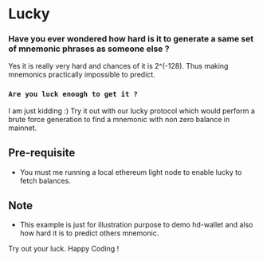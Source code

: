 # Lucky
### Have you ever wondered how hard is it to generate a same set of mnemonic phrases as someone else ?

Yes it is really very hard and chances of it is 2^(-128). Thus making mnemonics practically impossible to predict.

### `Are you luck enough to get it ?`
I am just kidding :) Try it out with our lucky protocol which would perform a brute force generation to find a mnemonic with non zero balance in mainnet.

## Pre-requisite
- You must me running a local ethereum light node to enable lucky to fetch balances.

## Note
- This example is just for illustration purpose to demo hd-wallet and also how hard it is to predict others mnemonic.

Try out your luck. Happy Coding !